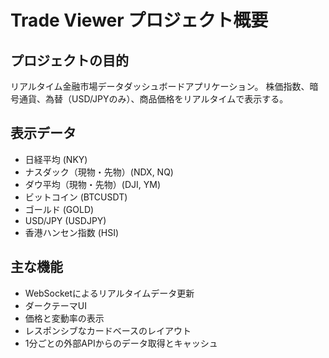 # Trade Viewer プロジェクト概要

## プロジェクトの目的
リアルタイム金融市場データダッシュボードアプリケーション。
株価指数、暗号通貨、為替（USD/JPYのみ）、商品価格をリアルタイムで表示する。

## 表示データ
- 日経平均 (NKY)
- ナスダック（現物・先物）(NDX, NQ)
- ダウ平均（現物・先物）(DJI, YM)
- ビットコイン (BTCUSDT)
- ゴールド (GOLD)
- USD/JPY (USDJPY)
- 香港ハンセン指数 (HSI)

## 主な機能
- WebSocketによるリアルタイムデータ更新
- ダークテーマUI
- 価格と変動率の表示
- レスポンシブなカードベースのレイアウト
- 1分ごとの外部APIからのデータ取得とキャッシュ